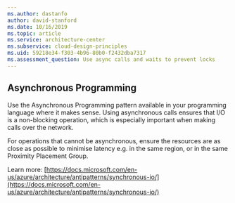 ```yaml
---
ms.author: dastanfo
author: david-stanford
ms.date: 10/16/2019
ms.topic: article
ms.service: architecture-center
ms.subservice: cloud-design-principles
ms.uid: 59218e34-f303-4b96-80b0-f2432dba7317
ms.assessment_question: Use async calls and waits to prevent locks
---
```

## Asynchronous Programming

Use the Asynchronous Programming pattern available in your programming language where it makes sense. Using asynchronous calls ensures that I/O is a non-blocking operation, which is especially important when making calls over the network. 

For operations that cannot be asynchronous, ensure the resources are as close as possible to minimise latency e.g. in the same region, or in the same Proximity Placement Group.

Learn more: [https://docs.microsoft.com/en-us/azure/architecture/antipatterns/synchronous-io/](https://docs.microsoft.com/en-us/azure/architecture/antipatterns/synchronous-io/)
